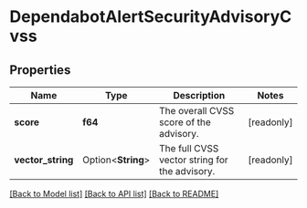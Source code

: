 # DependabotAlertSecurityAdvisoryCvss

## Properties

Name | Type | Description | Notes
------------ | ------------- | ------------- | -------------
**score** | **f64** | The overall CVSS score of the advisory. | [readonly]
**vector_string** | Option<**String**> | The full CVSS vector string for the advisory. | [readonly]

[[Back to Model list]](../README.md#documentation-for-models) [[Back to API list]](../README.md#documentation-for-api-endpoints) [[Back to README]](../README.md)


